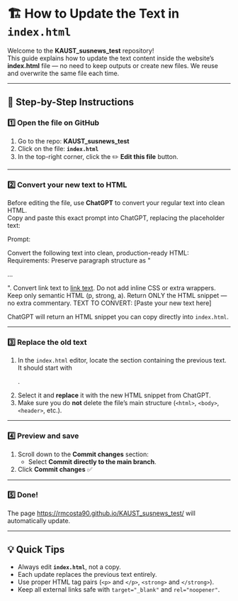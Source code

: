 # 🏗️ How to Update the Text in `index.html`

Welcome to the **KAUST_susnews_test** repository!  
This guide explains how to update the text content inside the website’s **index.html** file — no need to keep outputs or create new files. We reuse and overwrite the same file each time.

---

## 🔹 Step-by-Step Instructions

### **1️⃣ Open the file on GitHub**
1. Go to the repo: **KAUST_susnews_test**  
2. Click on the file: **`index.html`**  
3. In the top-right corner, click the ✏️ **Edit this file** button.

---

### **2️⃣ Convert your new text to HTML**

Before editing the file, use **ChatGPT** to convert your regular text into clean HTML.  
Copy and paste this exact prompt into ChatGPT, replacing the placeholder text:

Prompt:

  Convert the following text into clean, production-ready HTML:
  Requirements:
  Preserve paragraph structure as "<p>…</p>".
  Convert link text to <a href="…" target="_blank" rel="noopener">link text</a>.
  Do not add inline CSS or extra wrappers.
  Keep only semantic HTML (p, strong, a).
  Return ONLY the HTML snippet — no extra commentary.
  TEXT TO CONVERT:
  [Paste your new text here]

  
ChatGPT will return an HTML snippet you can copy directly into `index.html`.

---

### **3️⃣ Replace the old text**
1. In the `index.html` editor, locate the section containing the previous text. It should start with <p>.  
2. Select it and **replace** it with the new HTML snippet from ChatGPT.  
3. Make sure you do **not** delete the file’s main structure (`<html>`, `<body>`, `<header>`, etc.).

---

### **4️⃣ Preview and save** 
1. Scroll down to the **Commit changes** section:  
   - Select **Commit directly to the main branch**.  
2. Click **Commit changes** ✅

---

### **5️⃣ Done!**
The page https://rmcosta90.github.io/KAUST_susnews_test/ will automatically update.

---

## 💡 Quick Tips
- Always edit **`index.html`**, not a copy.  
- Each update replaces the previous text entirely.  
- Use proper HTML tag pairs (`<p>` and `</p>`, `<strong>` and `</strong>`).  
- Keep all external links safe with `target="_blank"` and `rel="noopener"`.  
